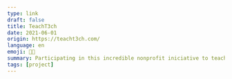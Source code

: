 ```yaml
---
type: link
draft: false
title: TeachT3ch
date: 2021-06-01
origin: https://teacht3ch.com/
language: en
emoji: 🧑‍🏫
summary: Participating in this incredible nonprofit iniciative to teach people how to code using HTML, CSS and JavaScript.
tags: [project]
---
```

